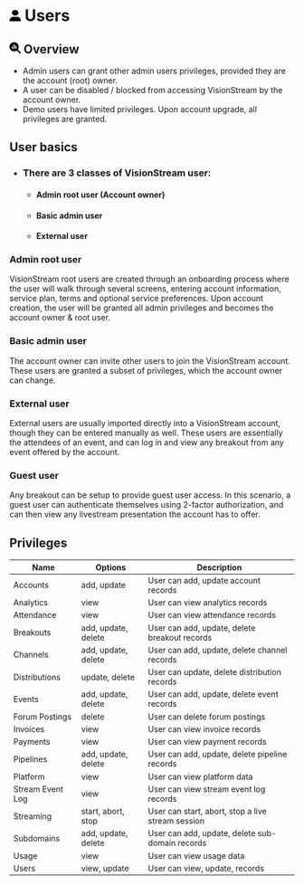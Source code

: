 # <img src="https://raw.githubusercontent.com/vishaldhole173/pro-stream-documentation/main/fontawesome/svgs/solid/user.svg" width="20" height="20"> Users

## <img src="https://raw.githubusercontent.com/vishaldhole173/pro-stream-documentation/main/fontawesome/svgs/solid/magnifying-glass-chart.svg" width="20" height="20">  Overview

* Admin users can grant other admin users privileges, provided they are the account (root) owner.
* A user can be disabled / blocked from accessing VisionStream by the account owner.
* Demo users have limited privileges. Upon account upgrade, all privileges are granted.

## User basics

- ### There are 3 classes of VisionStream user:
  - #### Admin root user (Account owner)
  - #### Basic admin user
  - #### External user

### Admin root user

VisionStream root users are created through an onboarding process where the user will walk through several screens,
entering account information, service plan, terms and optional service preferences. Upon account creation,
the user will be granted all admin privileges and becomes the account owner & root user.

### Basic admin user

The account owner can invite other users to join the VisionStream account. These users are granted a subset of privileges,
which the account owner can change.

### External user

External users are usually imported directly into a VisionStream account, though they can be entered manually as well.
These users are essentially the attendees of an event, and can log in and view any breakout from any event offered by the account.

### Guest user

Any breakout can be setup to provide guest user access. In this scenario, a guest user can authenticate themselves using
2-factor authorization, and can then view any livestream presentation the account has to offer.

## Privileges

| Name             | Options             | Description                                       |
|------------------|---------------------|---------------------------------------------------|
| Accounts         | add, update         | User can add, update account records              |  
| Analytics        | view                | User can view analytics records                   |
| Attendance       | view                | User can view attendance records                  |  
| Breakouts        | add, update, delete | User can add, update, delete breakout records     |
| Channels         | add, update, delete | User can add, update, delete channel records      |  
| Distributions    | update, delete      | User can update, delete distribution records      |
| Events           | add, update, delete | User can add, update, delete event records        |  
| Forum Postings   | delete              | User can delete forum postings                    |
| Invoices         | view                | User can view invoice records                     |  
| Payments         | view                | User can view payment records                     |
| Pipelines        | add, update, delete | User can add, update, delete pipeline records     | 
| Platform         | view                | User can view platform data                       |
| Stream Event Log | view                | User can view stream event log records            |  
| Streaming        | start, abort, stop  | User can start, abort, stop a live stream session |
| Subdomains       | add, update, delete | User can add, update, delete sub-domain records   |  
| Usage            | view                | User can view usage data                          |
| Users            | view, update        | User can view, update, records                    |  
